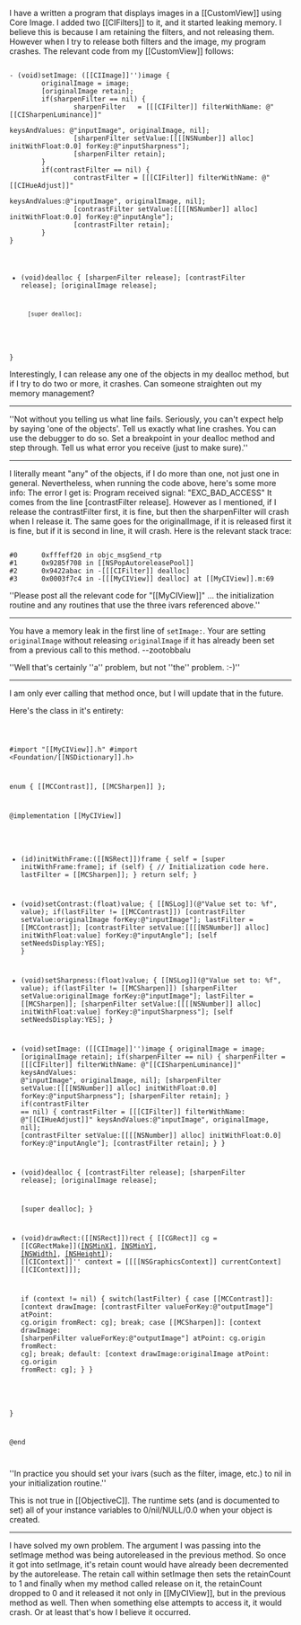 I have a written a program that displays images in a [[CustomView]] using Core Image.  I added two [[CIFilters]] to it, and it started leaking memory.  I believe this is because I am retaining the filters, and not releasing them.  However when I try to release both filters and the image, my program crashes.  The relevant code from my [[CustomView]] follows:

<code>
- (void)setImage: ([[CIImage]]'')image {
        originalImage = image;
        [originalImage retain];
        if(sharpenFilter == nil) {
                sharpenFilter   = [[[CIFilter]] filterWithName: @"[[CISharpenLuminance]]"
                                                                         keysAndValues: @"inputImage", originalImage, nil];
                [sharpenFilter setValue:[[[[NSNumber]] alloc] initWithFloat:0.0] forKey:@"inputSharpness"];
                [sharpenFilter retain];
        }
        if(contrastFilter == nil) {
                contrastFilter = [[[CIFilter]] filterWithName: @"[[CIHueAdjust]]"
                                                                        keysAndValues:@"inputImage", originalImage, nil];
                [contrastFilter setValue:[[[[NSNumber]] alloc] initWithFloat:0.0] forKey:@"inputAngle"];
                [contrastFilter retain];
        }
}

- (void)dealloc {
        [sharpenFilter release];
        [contrastFilter release];
        [originalImage release];

        [super dealloc];
}
</code>

Interestingly, I can release any one of the objects in my dealloc method, but if I try to do two or more, it crashes.
Can someone straighten out my memory management?

----

''Not without you telling us what line fails. Seriously, you can't expect help by saying 'one of the objects'. Tell us exactly what line crashes. You can use the debugger to do so. Set a breakpoint in your dealloc method and step through. Tell us what error you receive (just to make sure).''

----

I literally meant "any" of the objects, if I do more than one, not just one in general.  Nevertheless, when running the code above, here's some more info:
The error I get is: Program received signal: "EXC_BAD_ACCESS"
It comes from the line [contrastFilter release].  However as I mentioned, if I release the contrastFilter first, it is fine, but then the sharpenFilter will crash when I release it.  The same goes for the originalImage, if it is released first it is fine, but if it is second in line, it will crash.
Here is the relevant stack trace:


<code>
#0      0xfffeff20 in objc_msgSend_rtp
#1      0x9285f708 in [[NSPopAutoreleasePool]]
#2      0x9422abac in -[[[CIFilter]] dealloc]
#3      0x0003f7c4 in -[[[MyCIView]] dealloc] at [[MyCIView]].m:69
</code>

''Please post all the relevant code for "[[MyCIView]]" ... the initialization routine and any routines that use the three ivars referenced above.''

----

You have a memory leak in the first line of <code>setImage:</code>. Your are setting <code>originalImage</code> without releasing <code>originalImage</code> if it has already been set from a previous call to this method. --zootobbalu

''Well that's certainly ''a'' problem, but not ''the'' problem. :-)'' 

----
I am only ever calling that method once, but I will update that in the future.

Here's the class in it's entirety:

<code>

#import "[[MyCIView]].h"
#import <Foundation/[[NSDictionary]].h>

enum {
	[[MCContrast]], [[MCSharpen]]
};

@implementation [[MyCIView]]

- (id)initWithFrame:([[NSRect]])frame {
    self = [super initWithFrame:frame];
    if (self) {
        // Initialization code here.
		lastFilter = [[MCSharpen]];
    }
    return self;
}

- (void)setContrast:(float)value;
{
	[[NSLog]](@"Value set to: %f", value);
	if(lastFilter != [[MCContrast]])
		[contrastFilter setValue:originalImage forKey:@"inputImage"];
	lastFilter = [[MCContrast]];
	[contrastFilter setValue:[[[[NSNumber]] alloc] initWithFloat:value] forKey:@"inputAngle"];
	[self setNeedsDisplay:YES];
}

- (void)setSharpness:(float)value;
{
	[[NSLog]](@"Value set to: %f", value);
	if(lastFilter != [[MCSharpen]])
		[sharpenFilter setValue:originalImage forKey:@"inputImage"];
	lastFilter = [[MCSharpen]];
	[sharpenFilter setValue:[[[[NSNumber]] alloc] initWithFloat:value] forKey:@"inputSharpness"];
	[self setNeedsDisplay:YES];
}

- (void)setImage: ([[CIImage]]'')image {
	originalImage = image;
	[originalImage retain];
	if(sharpenFilter == nil) {
		sharpenFilter   = [[[CIFilter]] filterWithName: @"[[CISharpenLuminance]]"
									 keysAndValues: @"inputImage", originalImage, nil];
		[sharpenFilter setValue:[[[[NSNumber]] alloc] initWithFloat:0.0] forKey:@"inputSharpness"];
		[sharpenFilter retain];
	}
	if(contrastFilter == nil) {
		contrastFilter = [[[CIFilter]] filterWithName: @"[[CIHueAdjust]]"
									keysAndValues:@"inputImage", originalImage, nil];
		[contrastFilter setValue:[[[[NSNumber]] alloc] initWithFloat:0.0] forKey:@"inputAngle"];
		[contrastFilter retain];
	}
}

- (void)dealloc {
	[contrastFilter release];
	[sharpenFilter release];
	[originalImage release];

	[super dealloc];
}

- (void)drawRect:([[NSRect]])rect {
	[[CGRect]] cg = [[CGRectMake]]([[NSMinX]](rect), [[NSMinY]](rect), [[NSWidth]](rect), [[NSHeight]](rect));
	[[CIContext]]'' context = [[[[NSGraphicsContext]] currentContext] [[CIContext]]];
	
	if (context != nil) {
		switch(lastFilter) {
			case [[MCContrast]]:
				[context drawImage: [contrastFilter valueForKey:@"outputImage"]
									   atPoint: cg.origin fromRect: cg];
				break;
			case [[MCSharpen]]:
				[context drawImage: [sharpenFilter valueForKey:@"outputImage"]
						   atPoint: cg.origin fromRect: cg];
				break;
			default:
				[context drawImage:originalImage
						   atPoint: cg.origin fromRect: cg];
		}
	}
	
}

@end

</code>

''In practice you should set your ivars (such as the filter, image, etc.) to nil in your initialization routine.''

This is not true in [[ObjectiveC]]. The runtime sets (and is documented to set) all of your instance variables to 0/nil/NULL/0.0 when your object is created.

----

I have solved my own problem.  The argument I was passing into the setImage method was being autoreleased in the previous method.  So once it got into setImage, it's retain count would have already been decremented by the autorelease.  The retain call within setImage then sets the retainCount to 1 and finally when my method called release on it, the retainCount dropped to 0 and it released it not only in [[MyCIView]], but in the previous method as well.  Then when something else attempts to access it, it would crash.  Or at least that's how I believe it occurred.